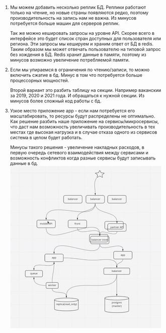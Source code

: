 1. Мы можем добавить несколько реплик БД. Реплики работают только на чтение, но новые страны появляются редко, поэтому производительность на запись нам не важна. Из минусов потребуется больше машин для серверов реплик.
   
   Так же можно кешировать запросы на уровне API. Скорее всего в интерфейсе это будет список стран доступных для пользователя или региона. Эти запросы мы кешируем и храним ответ от БД в redis. Таким образом мы может отвечать пользователю на типовой запрос без хождения в БД. Redis хранит данные в памяти, поэтому из минусов возможно увеличение потребляемой памяти.
   
2. Если мы упираемся в ограничения по чтению/записи, то можно включить сжатие в бд. Минус в том что потребуется больше процессорных мощностей.
   
   Второй вариант это разбить таблицу на секции. Например ваканскии за 2019, 2020 и 2021 года. И обращаться к нужной секции. Из минусов более сложный код работы с бд.
   
3. Узкое место приложение app - если нам потребуется его масштабировать, то ресурсы будут распределены не оптимально. Как решение разбить наше приложение на сервисы/микросервисы, что даст нам возможность увеличивать производительность в тех местах где высокая нагрузка и в случае отказа одного из сервисов система в целом будет работать.
   
   Минусы такого решения - увеличение накладных расходов, в первую очередь сетевого взаимодействия между сервисами и возможность конфликтов когда разные сервисы будут записывать данные в бд.
![schema](schema.jpg "Schema")
   
